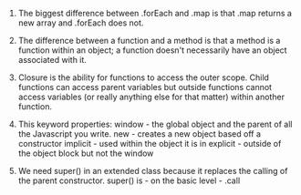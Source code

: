 1. The biggest difference between .forEach and .map is that .map returns a new array and .forEach does not.

2. The difference between a function and a method is that a method is a function within an object; a function doesn't necessarily have an object associated with it.

3. Closure is the ability for functions to access the outer scope. Child functions can access parent variables but outside functions cannot access variables (or really anything else for that matter) within another function.

4. This keyword properties:
    window - the global object and the parent of all the Javascript you write.
    new - creates a new object based off a constructor
    implicit - used within the object it is in
    explicit - outside of the object block but not the window

5. We need super() in an extended class because it replaces the calling of the parent constructor. super() is - on the basic level - .call


